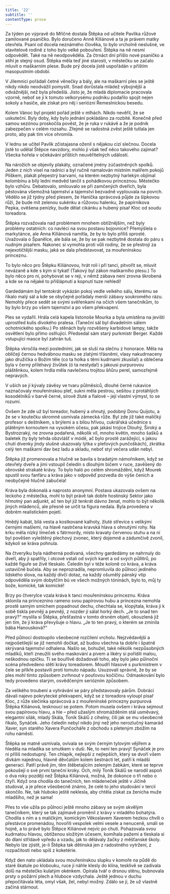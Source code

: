 ```yaml
---
title: '22'
subtitle: ''
contentType: prose
---
```


<section>

Za týden po výpravě do Mříčné dostala Štěpka od učitele Pavlíka růžové zamilované psaníčko. Bylo doručeno Anně Kiliánové a ta je právem matky otevřela. Psaní od docela neznámého člověka, to bylo vrcholně neslušné, ve stavitelově rodině z toho bylo velké pobouření. Štěpka na ně nesmí odpovědět. Také na ně neodpověděla. Za čtrnáct dní přišlo nové psaníčko a stihl je stejný osud. Štěpka měla teď jiné starosti, v městečku se začalo mluvit o maškarním plese. Bude prý docela jistě uspořádán v příštím masopustním období.

V Jilemnici pořádali četné věnečky a bály, ale na maškarní ples se ještě nikdy nikdo neodvážil pomyslit. Snad dorůstala mládež výbojnější a odvážnější, než byla předešlá. Jisto je, že mladá diplomacie pracovala vzorně, neboť se jí k tomuto velkorysému podniku podařilo spojit nejen sokoly a hasiče, ale získat pro něj i seriózní Řemeslnickou besedu.

Kolem Vánoc byl projekt pořád ještě v mlhách. Nikdo nevěřil, že se uskuteční. Byly doby, kdy bylo jednání pokládáno za rozbité. Konečně před samou sezónou proskočila pověst, že je ruka v rukávě a že je podnik zabezpečen v celém rozsahu. Zřejmě se radostná zvěst ještě tutlala jen proto, aby pak tím více ohromila.

V lednu se učitel Pavlík zčistajasna oženil s nějakou cizí slečnou. Docela jistě to udělal Štěpce navzdory, mohlo ji však teď něco takového zajímat? Všecka hořela v očekávání příštích neuvěřitelných událostí.

Na nárožích se objevily plakáty, označené jmény zúčastněných spolků. Jeden z nich visel na radnici a byl ručně namalován místním malířem pokojů Plíškem, plakát přepestrý barvami, na kterém nezbytný harlekýn objímal kolombínu a bílý lední medvěd tančil s pohádkovou princeznou. Městečko bylo vzhůru. Debatovalo, smlouvalo se při zamčených dveřích, byla pěstována všemožná tajemství a tajemství bezvadně vyplouvala na povrch. Vědělo se již týdny před plesem, že Hanička správcová půjde za šípkovou růži, že bude mít zelenou sukénku a růžovou halenku, že papírníkova Pepka, ověšena penízky, bude dělat cikánku a hubený písař Kloc od soudu toreadora.

Štěpka rozvažovala nad problémem mnohem obtížnějším, než byly problémy ostatních: co navléci na svou postavu bojovnice? Přemýšlela o markytánce, ale Anna Kiliánová namítla, že by to bylo příliš sprosté. Uvažovala o Španělce, ale bála se, že by se pak nezbytně dostala do páru s nudným písařem. Nakonec si vymohla proti vůli rodiny, že se přestrojí za nejexotičtější masku, jaká se dala představovat, za mouřenínskou princeznu.

To bylo něco pro Štěpku Kiliánovou, hrát roli i při tanci, pitvořit se, mluvit nevázaně a kde s kým si tykat! (Takový byl zákon maškarního plesu.) To bylo něco pro ni, pohybovat se v reji, v němž zábava není zrovna škrobená a kde se na nějaké to přišlápnutí a kopnutí tuze nehledí!

Gardedámám byl tentokrát vykázán pokoj vedle velkého sálu, kterému se říkalo malý sál a kde se obyčejně pořádaly menší zábavy soukromého rázu. Nemohly přece sedět se svými svěřenkami na očích všem tanečníkům, to by bylo brzy po všem tajemství a po všem překvapení.

Ples se vydařil. Hrála celá kapela listonoše Mourka a byla umístěna na jevišti uprostřed kulis divokého pralesa. (Taneční sál byl divadelním sálem ochotnického spolku.) Po stěnách byly rozvěšeny karbidové lampy, takže osvětlení bylo přímo oslňující. Předsedal sám starý purkmistr Berger. Každé vstupující masce byl zahrán tuš.

Štěpka vkročila mezi posledními, jak se sluší na slečnu z honorace. Měla na obličeji černou hedvábnou masku se zlatými třásněmi, vlasy nakudrnaceny jako družička o Božím těle (co ta holka s těmi kudrnami zkusila!) a oblečena byla v černý přiléhavý živůtek (ó ta nestyda!) s jakousi purpurovou pláštěnkou, kolem hrdla měla navlečenu trojitou šňůru perel, samozřejmě nepravých.

V uších se jí kývaly závěsy ve tvaru půlměsíců, dlouhé černé rukavice naznačovaly mouřenínskou pleť, sukni měla pestrou, sešitou z protáhlých kosodélníků v barvě černé, sírově žluté a fialové – její vlastní výmysl, to se rozumí.

Ovšem že zde už byl toreador, hubený a ohnutý, podobný Donu Quijotu, a že se v koutečku skromně usmívala zámecká růže. Byl zde již také maličký profesor s deštníkem, s brýlemi a s bílou hřívou, cukrářská učednice s plátěným kornoutem na vysokém účesu, pak jakási trojice Dlouhý, Široký a Bystrozraký, ne zrovna podařená, několik víl, mnoho květin, mnoho šašků a baletek (ty byly tehda obzvlášť v módě, ač bylo prostě zarážející, s jakou chutí dívenky jindy slušné ukazovaly lýtka v pleťových punčoškách), zkrátka celý ten maškarní dav bez ladu a skladu, neboť styl večera udán nebyl.

Štěpka již promenovala a hlučně se bavila s bradatým námořníkem, když se otevřely dveře a jimi vstoupil čeledín s dlouhým bičem v ruce, zavěšený do obrovské strakaté krávy. To bylo haló po celém shromáždění, když Mourek spustil svou fanfáru a kráva jako v odpověď pozvedla do výše čenich a neobyčejně hlučně zabučela!

Kráva byla dokonalá a naprosto anonymní. Postava ukazovala ovšem na leckoho z městečka, mohl to být právě tak dobře hostinský Sektor jako hřmotný pan adjunkt, ač ten byl již tenkrát dávno ženat, mohlo to být několik jiných mládenců, ale přesně se určit ta figura nedala. Byla provedena v dobrém realistickém pojetí.

Hnědý kabát, bílá vesta a kostkované kalhoty, žluté střevíce s velikými černými mašlemi, na hlavě nastrčena kravská hlava s ohnutými rohy. Na krku měla nízký límeček s fátrmordy, místo kravaty červenou stuhu a na ní byl pověšen vyleštěný plechový zvonec, který dojemně a zádumčivě zvonil, kdykoli se kráva pohnula.

Na čtverylku byla nádherná podívaná, všechny gardedámy se nahrnuly do dveří, aby ji spatřily, i otcové vstali od svých karet a od svých půllitrů, po každé figuře se živě tleskalo. Čeledín byl v téže koloně co kráva, a kráva ustavičně bučela. Aby se neprozradila, nepromluvila do půlnoci jediného lidského slova, na každý dívčí dotaz, na každý ošumělý pánský vtip odpověděla svým dobytčím bú ve všech možných tóninách, bylo to, můj ty bože, komické, tak komické!

Brzy po čtverylce vzala kráva k tanci mouřenínskou princeznu. Kráva sklonila na princeznino rameno svou papírovou hubu a princezna nemohla prostě samým smíchem popadnout dechu, chechtala se, klopýtala, kráva ji k sobě tiskla pevněji a pevněji, z nozder jí sálal horký dech. „Je to snad ten pravý?“ myslila si Štěpka, přešťastná v tomto drsném objetí, okouzlená již jen tím, že ji kráva převyšuje o hlavu. „Je to ten pravý, o kterém se zmínila bába Hanousková?“

Před půlnocí dostoupilo všeobecné rozčilení vrcholu. Nejzvědavější a nejpošetilejší se již nemohli dočkat, až budou všechna ta dobře i špatně skrývaná tajemství odhalena. Našlo se, bohužel, také několik nezpůsobných mladíků, kteří zneužili svého maskování a pivem a likéry si pořídili malou, neškodnou opičku. Ti se bouřlivě dožadovali toho, aby bylo jako půlnoční scéna předvedeno stětí krávy toreadorem. Moudří hlasové s purkmistrem v čele se příkře postavili proti tomuto nápadu. Usuzovali správně, že by se ples mohl tímto způsobem zvrhnout v pouťovou kočičinu. Odmaskování bylo tedy provedeno starým, osvědčeným seriózním způsobem.

Za velikého troubení a vyhrávání se páry představovaly párům. Dobráci dávali najevo pokrytecké překvapení, když se z toreadora vyloupl písař Kloc, z růže slečinka správcová a z mouřenínské princezny purpurová Štěpka Kiliánová, lesknoucí se potem. Potom musela ovšem i kráva sejmout svou papírovou hlavu, a hle – před užaslým shromážděním stál usměvavý, elegantní silák, mladý Skála, Toník Skálů z cihelny, čili jak se mu všeobecně říkalo, Synáček. Jeho čeledín nebyl nikdo jiný než jeho nerozlučný kamarád Xaver, syn starého Xavera Punčocháře z obchodu s pleteným zbožím na rohu náměstí.

Štěpka se matně usmívala, ovívala se svým černým tylovým vějířem a hleděla na mladíka se smutkem v duši. Ne, to není ten pravý! Synáček je pro ni příliš nedostupný. Ten chlapík, nejlepší z nejlepších, který se dvoří všem dívkám najednou, hlavně děvčatům kolem šestnácti let, patří k mladší generaci. Patří právě jim, těm štěbetajícím zeleným žabkám, které se teprve pokoušejí o své první taneční kroky. Och, milý Toník Skálů se narodil aspoň o dva roky později než Štěpka Kiliánová, možná, že dokonce o tři nebo o čtyři. Když ona chodila do tanečních, ten mládeneček ještě v Jičíně studoval, a je přece všeobecně známo, že celé to jeho studování v tercii skončilo. Ne, tak hluboko ještě neklesla, aby chtěla získat za ženicha muže mladšího, než je sama!

Přes to vše užila po půlnoci ještě mnoho zábavy se svým skvělým tanečníkem, který se tak zajímavě proměnil z krávy v mladého bohatýra. Chodila s ním a s maličkým, komickým Věkoslavem Xaverem hezkou chvíli o přestávce promenádou, hovořili vespolek velmi vesele a nenuceně, smáli se hojně, a to právě bylo Štěpce Kiliánové nejvíc po chuti. Pohazovala svou kudrnatou hlavou, obtíženou složitým účesem, komíhala pažemi a tleskala si do dlaní střídavě vpředu a vzadu, jak to dělávaly žačky z měšťanské školy. Nebylo lze zjistit, je-li Štěpka tak dětinská jen z radostného vytržení, z rozpačitosti nebo spíš z koketérie.

Když den nato ukládala svou mouřenínskou slupku v komoře na půdě do staré škatule po klobouku, ruce jí náhle klesly do klína, tesklivě se zadívala dolů na městečko kulatým okénkem. Opírala tvář o drsnou stěnu, bubnovala prsty o požární plech a hluboce vzdychala. Ještě jednou v duchu přepočítávala léta, omyl však, žel, nebyl možný. Zdálo se jí, že už vlastně začíná stárnout.

</section>

